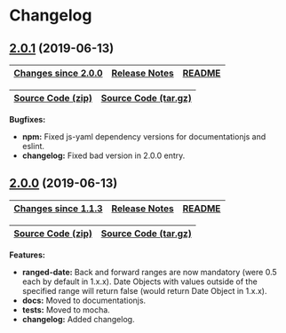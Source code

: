 # Changelog

## <a name="2.0.1"></a> [2.0.1](https://github.com/jpcx/ranged-date/tree/2.0.1) (2019-06-13)

| __[Changes since 2.0.0](https://github.com/jpcx/ranged-date/compare/2.0.0...2.0.1)__ | [Release Notes](https://github.com/jpcx/ranged-date/releases/tag/2.0.1) | [README](https://github.com/jpcx/ranged-date/tree/2.0.1/README.md) |
| --- | --- | --- |

| [Source Code (zip)](https://github.com/jpcx/ranged-date/archive/2.0.1.zip) | [Source Code (tar.gz)](https://github.com/jpcx/ranged-date/archive/2.0.1.tar.gz) |
| --- | --- |

__Bugfixes:__

+ __npm:__       Fixed js-yaml dependency versions for documentationjs and eslint.
+ __changelog:__ Fixed bad version in 2.0.0 entry.

## <a name="2.0.0"></a> [2.0.0](https://github.com/jpcx/ranged-date/tree/2.0.0) (2019-06-13)

| __[Changes since 1.1.3](https://github.com/jpcx/ranged-date/compare/1.1.3...2.0.0)__ | [Release Notes](https://github.com/jpcx/ranged-date/releases/tag/2.0.0) | [README](https://github.com/jpcx/ranged-date/tree/2.0.0/README.md) |
| --- | --- | --- |

| [Source Code (zip)](https://github.com/jpcx/ranged-date/archive/2.0.0.zip) | [Source Code (tar.gz)](https://github.com/jpcx/ranged-date/archive/2.0.0.tar.gz) |
| --- | --- |

__Features:__

+ __ranged-date:__ Back and forward ranges are now mandatory (were 0.5 each by default in 1.x.x).
                   Date Objects with values outside of the specified range will return false (would return Date Object in 1.x.x).
+ __docs:__      Moved to documentationjs.
+ __tests:__     Moved to mocha.
+ __changelog:__ Added changelog.
